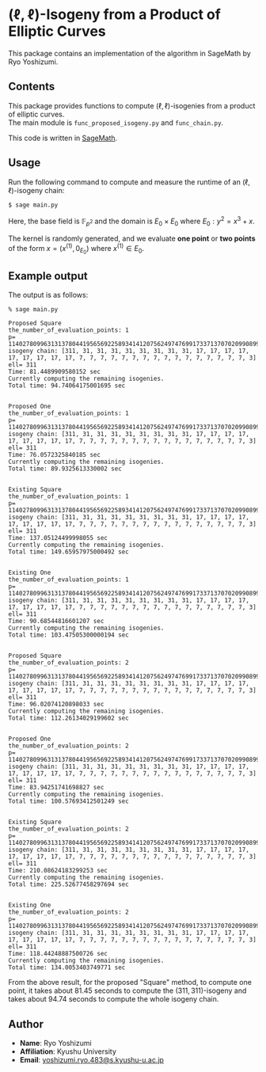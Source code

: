 # $(\ell,\ell)$-Isogeny from a Product of Elliptic Curves


This package contains an implementation of the algorithm in SageMath by Ryo Yoshizumi. 

## Contents

This package provides functions to compute $(\ell,\ell)$-isogenies from a product of elliptic curves.  
The main module is `func_proposed_isogeny.py` and `func_chain.py`.

This code is written in [SageMath](https://www.sagemath.org).

## Usage

Run the following command to compute and measure the runtime of an $(\ell,\ell)$-isogeny chain:

```bash
$ sage main.py
 ```

Here, the base field is $\mathbb{F}_{p^2}$ and the domain is $E_0\times E_0$ where $E_0 : y^2=x^3+x$. 

The  kernel is randomly generated, and we evaluate **one point** or **two points** of the form $x=(x^{(1)},0_{E_0})$ where $x^{(1)}\in E_0$.


## Example output

The output is as follows:
```
% sage main.py 
 
Proposed Square
the_number_of_evaluation_points: 1
p= 11402780996313137804419565692258934141207562497476991733713707020990899136527
isogeny chain: [311, 31, 31, 31, 31, 31, 31, 31, 31, 17, 17, 17, 17, 17, 17, 17, 17, 17, 7, 7, 7, 7, 7, 7, 7, 7, 7, 7, 7, 7, 7, 7, 7, 7, 3]
ell= 311
Time: 81.4489909580152 sec
Currently computing the remaining isogenies.
Total time: 94.74064175001695 sec
 
 
Proposed One
the_number_of_evaluation_points: 1
p= 11402780996313137804419565692258934141207562497476991733713707020990899136527
isogeny chain: [311, 31, 31, 31, 31, 31, 31, 31, 31, 17, 17, 17, 17, 17, 17, 17, 17, 17, 7, 7, 7, 7, 7, 7, 7, 7, 7, 7, 7, 7, 7, 7, 7, 7, 3]
ell= 311
Time: 76.0572325840185 sec
Currently computing the remaining isogenies.
Total time: 89.9325613330002 sec
 
 
Existing Square
the_number_of_evaluation_points: 1
p= 11402780996313137804419565692258934141207562497476991733713707020990899136527
isogeny chain: [311, 31, 31, 31, 31, 31, 31, 31, 31, 17, 17, 17, 17, 17, 17, 17, 17, 17, 7, 7, 7, 7, 7, 7, 7, 7, 7, 7, 7, 7, 7, 7, 7, 7, 3]
ell= 311
Time: 137.05124499998055 sec
Currently computing the remaining isogenies.
Total time: 149.65957975000492 sec
 
 
Existing One
the_number_of_evaluation_points: 1
p= 11402780996313137804419565692258934141207562497476991733713707020990899136527
isogeny chain: [311, 31, 31, 31, 31, 31, 31, 31, 31, 17, 17, 17, 17, 17, 17, 17, 17, 17, 7, 7, 7, 7, 7, 7, 7, 7, 7, 7, 7, 7, 7, 7, 7, 7, 3]
ell= 311
Time: 90.68544816601207 sec
Currently computing the remaining isogenies.
Total time: 103.47505300000194 sec
 
 
Proposed Square
the_number_of_evaluation_points: 2
p= 11402780996313137804419565692258934141207562497476991733713707020990899136527
isogeny chain: [311, 31, 31, 31, 31, 31, 31, 31, 31, 17, 17, 17, 17, 17, 17, 17, 17, 17, 7, 7, 7, 7, 7, 7, 7, 7, 7, 7, 7, 7, 7, 7, 7, 7, 3]
ell= 311
Time: 96.02074120898033 sec
Currently computing the remaining isogenies.
Total time: 112.26134029199602 sec
 
 
Proposed One
the_number_of_evaluation_points: 2
p= 11402780996313137804419565692258934141207562497476991733713707020990899136527
isogeny chain: [311, 31, 31, 31, 31, 31, 31, 31, 31, 17, 17, 17, 17, 17, 17, 17, 17, 17, 7, 7, 7, 7, 7, 7, 7, 7, 7, 7, 7, 7, 7, 7, 7, 7, 3]
ell= 311
Time: 83.94251741698827 sec
Currently computing the remaining isogenies.
Total time: 100.57693412501249 sec
 
 
Existing Square
the_number_of_evaluation_points: 2
p= 11402780996313137804419565692258934141207562497476991733713707020990899136527
isogeny chain: [311, 31, 31, 31, 31, 31, 31, 31, 31, 17, 17, 17, 17, 17, 17, 17, 17, 17, 7, 7, 7, 7, 7, 7, 7, 7, 7, 7, 7, 7, 7, 7, 7, 7, 3]
ell= 311
Time: 210.08624183299253 sec
Currently computing the remaining isogenies.
Total time: 225.52677458297694 sec
 
 
Existing One
the_number_of_evaluation_points: 2
p= 11402780996313137804419565692258934141207562497476991733713707020990899136527
isogeny chain: [311, 31, 31, 31, 31, 31, 31, 31, 31, 17, 17, 17, 17, 17, 17, 17, 17, 17, 7, 7, 7, 7, 7, 7, 7, 7, 7, 7, 7, 7, 7, 7, 7, 7, 3]
ell= 311
Time: 118.44248887500726 sec
Currently computing the remaining isogenies.
Total time: 134.0053403749771 sec

```

From the above result, for the proposed "Square" method, to compute one point, it takes about 81.45 seconds to compute the $(311,311)$-isogeny and takes about 94.74 seconds to compute the whole isogeny chain. 

## Author
- **Name**: Ryo Yoshizumi 
- **Affiliation**: Kyushu University
- **Email**: yoshizumi.ryo.483@s.kyushu-u.ac.jp


